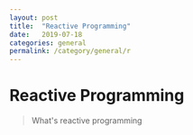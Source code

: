 ```yaml
---
layout: post
title:  "Reactive Programming"
date:   2019-07-18
categories: general
permalink: /category/general/r
---
```


# Reactive Programming

> What's reactive programming